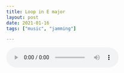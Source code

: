 ```yaml
---
title: Loop in E major
layout: post
date: 2021-01-16
tags: ["music", "jamming"]

---
```




<audio controls>
  <source src="/assets/recs/Emajorloop.mp3" type="audio/mpeg">
Your browser does not support the audio element.
</audio>